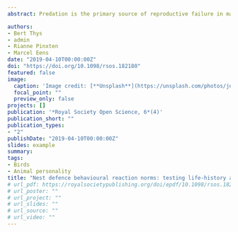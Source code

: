 ```yaml
---
abstract: Predation is the primary source of reproductive failure in many avian taxa and nest defence behaviour against predators is hence an important aspect of parental investment. Nest defence is a complex trait that might consistently differ among individuals (personality), while simultaneously vary within individuals (plasticity) according to the reproductive value of the offspring. Both complementary aspects of individual variation can influence fitness, but the causality of links with reproductive success remains poorly understood. We repeatedly tested free-living female great tits (*Parus major*) for nest defence (hissing) behaviour across the nesting cycle, by presenting them with a model predator. Hissing behaviour was highly repeatable but, despite population-level plasticity, we found no support for individual differences in plasticity. Path analysis revealed that repeatable differences in hissing behaviour had no direct effect on nest success or fledgling number. However, our best supported path-model showed that more fiercely hissing females laid smaller clutches, with clutch size in turn positively influencing fledgling number, suggesting that females are most likely facing a trade-off between investment in nest defence and reproduction. Strong stabilizing selection for optimal plasticity, in combination with life-history trade-offs, might explain the high repeatability of nest defence and its link with reproductive success.

authors:
- Bert Thys
- admin
- Rianne Pinxten
- Marcel Eens
date: "2019-04-10T00:00:00Z"
doi: "https://doi.org/10.1098/rsos.182180"
featured: false
image:
  caption: 'Image credit: [**Unsplash**](https://unsplash.com/photos/jdD8gXaTZsc)'
  focal_point: ""
  preview_only: false
projects: []
publication: '*Royal Society Open Science, 6*(4)'
publication_short: ""
publication_types:
- "2"
publishDate: "2019-04-10T00:00:00Z"
slides: example
summary: 
tags:
- Birds
- Animal personality
title: "Nest defence behavioural reaction norms: testing life-history and parental investment theory predictions"
# url_pdf: https://royalsocietypublishing.org/doi/epdf/10.1098/rsos.182180
# url_poster: ""
# url_project: ""
# url_slides: ""
# url_source: ""
# url_video: ""
---
```



